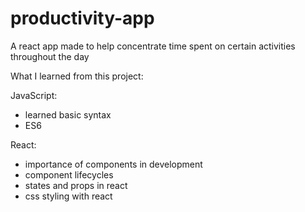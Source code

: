 # productivity-app
A react app made to help concentrate time spent on certain activities throughout the day

What I learned from this project:

JavaScript:
- learned basic syntax
- ES6

React:
- importance of components in development
- component lifecycles
- states and props in react
- css styling with react 
